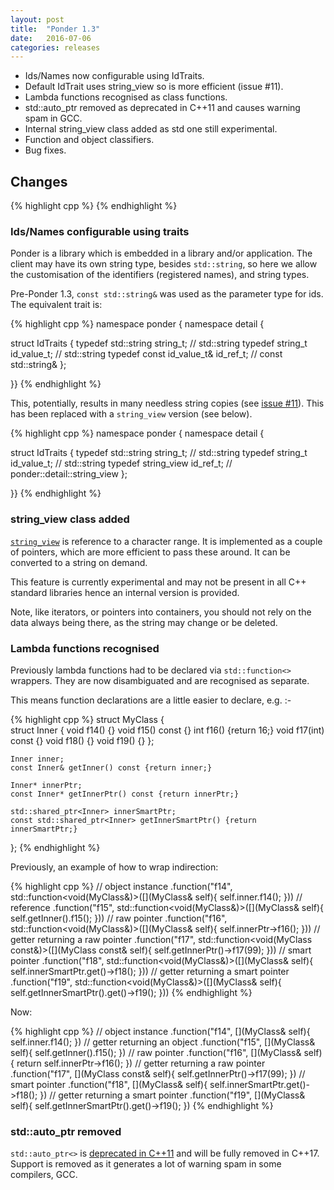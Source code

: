 ```yaml
---
layout: post
title:  "Ponder 1.3"
date:   2016-07-06
categories: releases
---
```


- Ids/Names now configurable using IdTraits.
- Default IdTrait uses string_view so is more efficient (issue #11).
- Lambda functions recognised as class functions.
- std::auto_ptr removed as deprecated in C++11 and causes warning spam in GCC.
- Internal string_view class added as std one still experimental.
- Function and object classifiers.
- Bug fixes.

## Changes

{% highlight cpp %}
{% endhighlight %}

### Ids/Names configurable using traits

Ponder is a library which is embedded in a library and/or application. The client may have its own
string type, besides `std::string`, so here we allow the customisation of the identifiers
(registered names), and string types.

Pre-Ponder 1.3, `const std::string&` was used as the parameter type for ids. The equivalent trait
is:

{% highlight cpp %}
namespace ponder { namespace detail {
    
struct IdTraits
{
    typedef std::string         string_t;     // std::string
    typedef string_t            id_value_t;   // std::string
    typedef const id_value_t&   id_ref_t;     // const std::string&
};
    
}}
{% endhighlight %}

This, potentially, results in many needless string copies (see [issue #11][11]). This has been replaced with a `string_view` version (see below).

{% highlight cpp %}
namespace ponder { namespace detail {

struct IdTraits
{
    typedef std::string string_t;     // std::string
    typedef string_t    id_value_t;   // std::string
    typedef string_view id_ref_t;     // ponder::detail::string_view
};

}}
{% endhighlight %}

### string_view class added

[`string_view`][strview] is reference to a character range. It is implemented as a couple of
pointers, which are more efficient to pass these around. It can be converted to a string on demand.

This feature is currently experimental and may not be present in all C++ standard libraries hence
an internal version is provided.

Note, like iterators, or pointers into containers, you should not rely on the data always being there, as the string may change or be deleted.

### Lambda functions recognised

Previously lambda functions had to be declared via `std::function<>` wrappers. They are now disambiguated and are recognised as separate.

This means function declarations are a little easier to declare, e.g. :-

{% highlight cpp %}
struct MyClass
{        
    struct Inner
    {
        void f14() {}
        void f15() const {}
        int f16() {return 16;}
        void f17(int) const {}
        void f18() {}
        void f19() {}
    };
    
    Inner inner;
    const Inner& getInner() const {return inner;}
    
    Inner* innerPtr;
    const Inner* getInnerPtr() const {return innerPtr;}
    
    std::shared_ptr<Inner> innerSmartPtr;
    const std::shared_ptr<Inner> getInnerSmartPtr() {return innerSmartPtr;}
};
{% endhighlight %}

Previously, an example of how to wrap indirection:
    
{% highlight cpp %}
// object instance
.function("f14",
          std::function<void(MyClass&)>([](MyClass& self){ self.inner.f14(); }))
// reference
.function("f15",
          std::function<void(MyClass&)>([](MyClass& self){ self.getInner().f15(); }))
// raw pointer
.function("f16",
          std::function<void(MyClass&)>([](MyClass& self){ self.innerPtr->f16(); }))
// getter returning a raw pointer
.function("f17",
          std::function<void(MyClass const&)>([](MyClass const& self){
              self.getInnerPtr()->f17(99);
          }))
// smart pointer
.function("f18", std::function<void(MyClass&)>([](MyClass& self){
              self.innerSmartPtr.get()->f18();
          }))
// getter returning a smart pointer
.function("f19", std::function<void(MyClass&)>([](MyClass& self){
              self.getInnerSmartPtr().get()->f19();
          }))
{% endhighlight %}

Now:

{% highlight cpp %}
// object instance
.function("f14", [](MyClass& self){ self.inner.f14(); })
// getter returning an object
.function("f15", [](MyClass& self){ self.getInner().f15(); })
// raw pointer
.function("f16", [](MyClass& self){ return self.innerPtr->f16(); })
// getter returning a raw pointer
.function("f17", [](MyClass const& self){ self.getInnerPtr()->f17(99); })
// smart pointer
.function("f18", [](MyClass& self){ self.innerSmartPtr.get()->f18(); })
// getter returning a smart pointer
.function("f19", [](MyClass& self){ self.getInnerSmartPtr().get()->f19(); })
{% endhighlight %}


###  std::auto_ptr removed

`std::auto_ptr<>` is [deprecated in C++11][auto] and will be fully removed in C++17. Support is removed as it generates a lot of warning spam in some compilers, GCC.


[11]: https://github.com/billyquith/ponder/issues/11
[strview]: http://en.cppreference.com/w/cpp/experimental/basic_string_view
[auto]: http://en.cppreference.com/w/cpp/memory/auto_ptr
